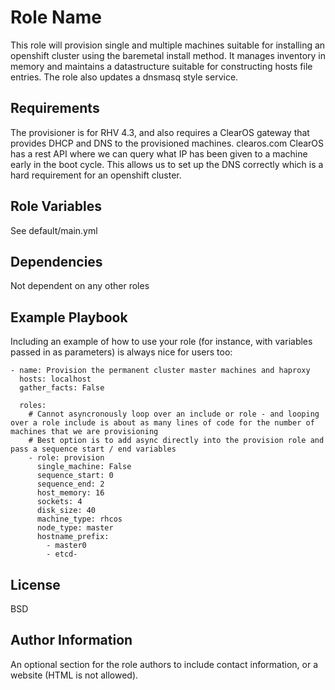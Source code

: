 Role Name
=========

This role will provision single and multiple machines suitable for installing an openshift cluster using the baremetal install method. It manages inventory in memory and maintains a datastructure suitable for constructing
hosts file entries. 
The role also updates a dnsmasq style service.

Requirements
------------

The provisioner is for RHV 4.3, and also requires a ClearOS gateway that provides DHCP and DNS to the provisioned machines. clearos.com
ClearOS has a rest API where we can query what IP has been given to a machine early in the boot cycle. This allows us to set up the DNS correctly which is a 
hard requirement for an openshift cluster.

Role Variables
--------------

See default/main.yml

Dependencies
------------

Not dependent on any other roles

Example Playbook
----------------

Including an example of how to use your role (for instance, with variables passed in as parameters) is always nice for users too:

    - name: Provision the permanent cluster master machines and haproxy
      hosts: localhost
      gather_facts: False
    
      roles:
        # Cannot asyncronously loop over an include or role - and looping over a role include is about as many lines of code for the number of machines that we are provisioning
        # Best option is to add async directly into the provision role and pass a sequence start / end variables
        - role: provision
          single_machine: False
          sequence_start: 0
          sequence_end: 2
          host_memory: 16
          sockets: 4
          disk_size: 40
          machine_type: rhcos
          node_type: master
          hostname_prefix:
            - master0
            - etcd-


License
-------

BSD

Author Information
------------------

An optional section for the role authors to include contact information, or a website (HTML is not allowed).
